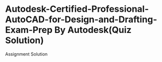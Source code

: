 # Autodesk-Certified-Professional-AutoCAD-for-Design-and-Drafting-Exam-Prep  By Autodesk(Quiz Solution)
Assignment Solution
